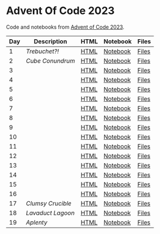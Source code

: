 # Advent Of Code 2023


Code and notebooks from [Advent of Code 2023](https://adventofcode.com/2023).

| Day | Description | HTML | Notebook | Files |
| --- | --- | --- | --- | --- |
| 1 | *Trebuchet?!* | [HTML](https://exitingbear.github.io/AdventOfCode2023/Day-1.nb.html) | [Notebook](<Day 1/Day1.Rmd>) | [Files](<Day 1>) |
| 2 | *Cube Conundrum* | [HTML](https://exitingbear.github.io/AdventOfCode2023/Day-2.nb.html) | [Notebook](<Day 2/Day2.Rmd>) | [Files](<Day 2>) |
| 3 |    | [HTML](https://exitingbear.github.io/AdventOfCode2023/Day-3.nb.html) | [Notebook](<Day 3/Day3.Rmd>) | [Files](<Day 3>) |
| 4 |    | [HTML](https://exitingbear.github.io/AdventOfCode2023/Day-4.nb.html) | [Notebook](<Day 4/Day4.Rmd>) | [Files](<Day 4>) |
| 5 |    | [HTML](https://exitingbear.github.io/AdventOfCode2023/Day-5.nb.html) | [Notebook](<Day 5/Day5.Rmd>) | [Files](<Day 5>) |
| 6 |    | [HTML](https://exitingbear.github.io/AdventOfCode2023/Day-6.nb.html) | [Notebook](<Day 6/Day6.Rmd>) | [Files](<Day 6>) |
| 7 |    | [HTML](https://exitingbear.github.io/AdventOfCode2023/Day-7.nb.html) | [Notebook](<Day 7/Day7.Rmd>) | [Files](<Day 7>) |
| 8 |    | [HTML](https://exitingbear.github.io/AdventOfCode2023/Day-8.nb.html) | [Notebook](<Day 8/Day8.Rmd>) | [Files](<Day 8>) |
| 9 |    | [HTML](https://exitingbear.github.io/AdventOfCode2023/Day-9.nb.html) | [Notebook](<Day 9/Day9.Rmd>) | [Files](<Day 9>) |
| 10 |    | [HTML](https://exitingbear.github.io/AdventOfCode2023/Day-10.nb.html) | [Notebook](<Day 10/Day10.Rmd>) | [Files](<Day 10>) |
| 11 |    | [HTML](https://exitingbear.github.io/AdventOfCode2023/Day-11.nb.html) | [Notebook](<Day 11/Day11.Rmd>) | [Files](<Day 11>) |
| 12 |    | [HTML](https://exitingbear.github.io/AdventOfCode2023/Day-12.nb.html) | [Notebook](<Day 12/Day12.Rmd>) | [Files](<Day 12>) |
| 13 |    | [HTML](https://exitingbear.github.io/AdventOfCode2023/Day-13.nb.html) | [Notebook](<Day 13/Day13.Rmd>) | [Files](<Day 13>) |
| 14 |    | [HTML](https://exitingbear.github.io/AdventOfCode2023/Day-14.nb.html) | [Notebook](<Day 14/Day14.Rmd>) | [Files](<Day 14>) |
| 15 |    | [HTML](https://exitingbear.github.io/AdventOfCode2023/Day-15.nb.html) | [Notebook](<Day 15/Day15.Rmd>) | [Files](<Day 15>) |
| 16 |    | [HTML](https://exitingbear.github.io/AdventOfCode2023/Day-16.nb.html) | [Notebook](<Day 16/Day16.Rmd>) | [Files](<Day 16>) |
| 17 | *Clumsy Crucible* | [HTML](https://exitingbear.github.io/AdventOfCode2023/Day-17.nb.html) | [Notebook](<Day 17/Day17.Rmd>) | [Files](<Day 17>) |
| 18 | *Lavaduct Lagoon* | [HTML](https://exitingbear.github.io/AdventOfCode2023/Day-18.nb.html) | [Notebook](<Day 18/Day18.Rmd>) | [Files](<Day 18>) |
| 19 | *Aplenty* | [HTML](https://exitingbear.github.io/AdventOfCode2023/Day-19.nb.html) | [Notebook](<Day 19/Day19.Rmd>) | [Files](<Day 19>) |